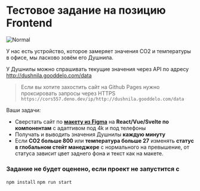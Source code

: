# Тестовое задание на позицию Frontend

![Normal](https://github.com/gooddelo/frontend-test-task/assets/39239196/0d862657-a5f4-4b7a-8a9d-38389f9f056a)

У нас есть устройство, которое замеряет значения CO2 и температуры в офисе, мы ласково зовём его Душнила.

У Душнилы можно спрашивать текущие значения через API по адресу http://dushnila.gooddelo.com/data
> Если вы хотите захостить сайт на Github Pages нужно проксировать запросы через HTTPS `https://cors557.deno.dev/ip/http://dushnila.gooddelo.com/data`

Ваши задачи:
- Сверстать сайт по [**макету из Figma**](https://www.figma.com/file/2ZN3BIJGaLjKomcIRIlIy0/Dushnila?type=design&node-id=0%3A1&mode=design&t=Vfeu9ZcWw2n1bnb1-1 "макету из Figma") на **React/Vue/Svelte по компонентам** с адаптивом под 4k и под телефоны
- Получать и выводить значения Душнилы **каждую минуту**
- Если **CO2 больше 800** или **температура больше 27** изменять **статус в глобальном стейт манеджере** с нормального на превышение, от статуса зависит цвет заднего фона и текст как на макете.

### Задание не будет оценено, если проект не запустится с
`npm install`
`npm run start`
